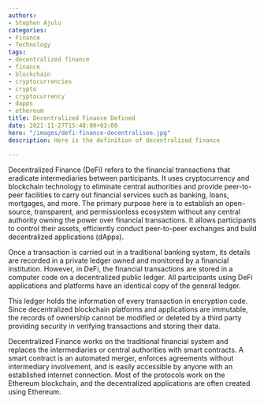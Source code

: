 ```yaml
---
authors:
- Stephen Ajulu
categories:
- Finance
- Technology
tags:
- decentralized finance
- finance
- blockchain
- cryptocurrencies
- crypto
- cryptocurrency
- dapps
- ethereum
title: Decentralized Finance Defined
date: 2021-11-27T15:48:00+03:00
hero: "/images/defi-finance-decentralisee.jpg"
description: Here is the definition of decentralized finance

---
```

Decentralized Finance (DeFi) refers to the financial transactions that eradicate intermediaries between participants. It uses cryptocurrency and blockchain technology to eliminate central authorities and provide peer-to-peer facilities to carry out financial services such as banking, loans, mortgages, and more. The primary purpose here is to establish an open-source, transparent, and permissionless ecosystem without any central authority owning the power over financial transactions. It allows participants to control their assets, efficiently conduct peer-to-peer exchanges and build decentralized applications (dApps).

Once a transaction is carried out in a traditional banking system, its details are recorded in a private ledger owned and monitored by a financial institution. However, in DeFi, the financial transactions are stored in a computer code on a decentralized public ledger. All participants using DeFi applications and platforms have an identical copy of the general ledger.

This ledger holds the information of every transaction in encryption code. Since decentralized blockchain platforms and applications are immutable, the records of ownership cannot be modified or deleted by a third party providing security in verifying transactions and storing their data.

Decentralized Finance works on the traditional financial system and replaces the intermediaries or central authorities with smart contracts. A smart contract is an automated merger, enforces agreements without intermediary involvement, and is easily accessible by anyone with an established internet connection. Most of the protocols work on the Ethereum blockchain, and the decentralized applications are often created using Ethereum.